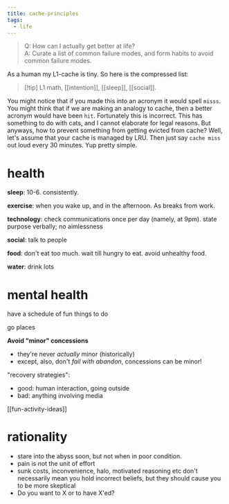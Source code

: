 ```yaml
---
title: cache-principles
tags:
  - life
---
```

> Q: How can I actually get better at life?\
> A: Curate a list of common failure modes, and form habits to avoid common failure modes. 

As a human my L1-cache is tiny. So here is the compressed list:

> [!tip] L1
> math, [[intention]], [[sleep]], [[social]].

You might notice that if you made this into an acronym it would spell `misss`.
You might think that if we are making an analogy to cache, then a better acronym would have been `hit`. Fortunately this is incorrect. This has something to do with cats, and I cannot elaborate for legal reasons. But anyways, how to prevent something from getting evicted from cache?
Well, let's assume that your cache is managed by LRU. 
Then just say `cache miss` out loud every 30 minutes. Yup pretty simple. 

# health

**sleep**: 10-6. consistently. 

**exercise**: when you wake up, and in the afternoon. As breaks from work. 

**technology**: check communications once per day (namely, at 9pm). state purpose verbally; no aimlessness

**social**: talk to people 

**food**: don't eat too much. wait till hungry to eat. avoid unhealthy food. 

**water**: drink lots

# mental health

have a schedule of fun things to do

go places

**Avoid "minor" concessions**
- they're never *actually* minor (historically)
- except, also, don't *fail with abandon*, concessions can be minor!

"recovery strategies":
- good: human interaction, going outside 
- bad: anything involving media

[[fun-activity-ideas]]
# rationality

- stare into the abyss soon, but not when in poor condition.
- pain is not the unit of effort
- sunk costs, inconvenience, halo, motivated reasoning etc don't necessarily mean you hold incorrect beliefs, but they should cause you to be more skeptical
- Do you want to X or to have X'ed?
